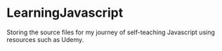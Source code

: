 # LearningJavascript
Storing the source files for my journey of self-teaching Javascript using resources such as Udemy. 
